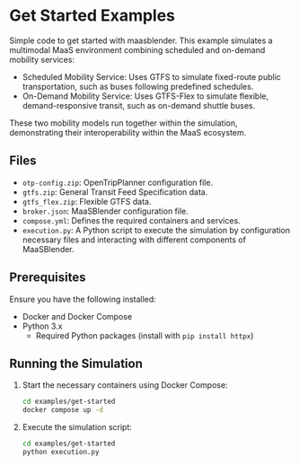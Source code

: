 # Get Started Examples

Simple code to get started with maasblender.
This example simulates a multimodal MaaS environment combining scheduled and on-demand mobility services:

- Scheduled Mobility Service: Uses GTFS to simulate fixed-route public transportation, such as buses following predefined schedules.
- On-Demand Mobility Service: Uses GTFS-Flex to simulate flexible, demand-responsive transit, such as on-demand shuttle buses.

These two mobility models run together within the simulation, demonstrating their interoperability within the MaaS ecosystem.

## Files

- `otp-config.zip`: OpenTripPlanner configuration file.
- `gtfs.zip`: General Transit Feed Specification data.
- `gtfs_flex.zip`: Flexible GTFS data.
- `broker.json`: MaaSBlender configuration file.
- `compose.yml`: Defines the required containers and services.
- `execution.py`: A Python script to execute the simulation by configuration necessary files and interacting with different components of MaaSBlender.

## Prerequisites

Ensure you have the following installed:
- Docker and Docker Compose
- Python 3.x
  - Required Python packages (install with `pip install httpx`)

## Running the Simulation

1. Start the necessary containers using Docker Compose:

   ```sh
   cd examples/get-started
   docker compose up -d
   ```

2. Execute the simulation script:

   ```sh
   cd examples/get-started
   python execution.py
   ```

